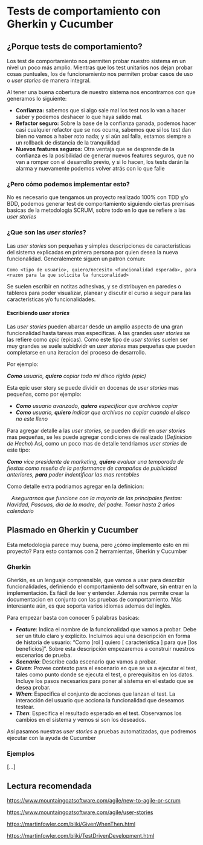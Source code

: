 # Tests de comportamiento con Gherkin y Cucumber

## ¿Porque tests de comportamiento?
Los test de comportamiento nos permiten probar nuestro sistema en un nivel un poco más amplio. Mientras que los test unitarios nos dejan probar cosas puntuales, los de funcionamiento nos permiten probar casos de uso o _user stories_ de manera integral.

Al tener una buena cobertura de nuestro sistema nos encontramos con que generamos lo siguiente:
* **Confianza:** sabemos que si algo sale mal los test nos lo van a hacer saber y podemos deshacer lo que haya salido mal.
* **Refactor seguro:** Sobre la base de la confianza ganada, podemos hacer casi cualquier refactor que se nos ocurra, sabemos que si los test dan bien no vamos a haber roto nada; y si aún así falla, estamos siempre a un rollback de distancia de la tranquilidad
* **Nuevos features seguros:** Otra ventaja que se desprende de la confianza es la posibilidad de generar nuevos features seguros, que no van a romper con el desarrollo previo, y si lo hacen, los tests darán la alarma y nuevamente podemos volver atrás con lo que falle

### ¿Pero cómo podemos implementar esto?
No es necesario que tengamos un proyecto realizado 100% con TDD y/o BDD, podemos generar test de comportamiento siguiendo ciertas premisas basicas de la metodologia SCRUM, sobre todo en lo que se refiere a las _user stories_

### ¿Que son las _user stories_?
Las _user stories_ son pequeñas y simples descripciones de caracteristicas del sistema explicadas en primera persona por quien desea la nueva funcionalidad.
Generalemente siguen un patron comun:

```
Como <tipo de usuario>, quiero/necesito <funcionalidad esperada>, para <razon para la que solicita la funcionalidad>
```

Se suelen escribir en notitas adhesivas, y se distribuyen en paredes o tableros para poder visualizar, planear y discutir el curso a seguir para las características y/o funcionalidades.


#### Escribiendo _user stories_
Las _user stories_ pueden abarcar desde un amplio aspecto de una gran funcionalidad hasta tareas mas especificas.
A las grandes _user stories_ se las refiere como _epic_ (epicas). Como este tipo de _user stories_ suelen ser muy grandes se suele subidividr en _user stories_ mas pequeñas que pueden completarse en una iteracion del proceso de desarrollo.

Por ejemplo:

_**Como** usuario, **quiero** copiar todo mi disco rigido (epic)_


Esta epic user story se puede dividir en docenas de _user stories_ mas pequeñas, como por ejemplo:

* _**Como** usuario avanzado, **quiero** especificar que archivos copiar_
* _**Como** usuario, **quiero** indicar que archivos no copiar cuando el disco no este lleno_

Para agregar detalle a las _user stories_, se pueden dividir en _user stories_ mas pequeñas, se les puede agregar condiciones de realizado (_Definicion de Hecho_)
Asi, como un poco mas de detalle tendriamos _user stories_ de este tipo:

_**Como** vice presidente de marketing, **quiero** evaluar una temporada de fiestas como reseña de la performance de campañas de publicidad anteriores, **para** poder indentificar las mas rentables_

Como detalle extra podriamos agregar en la definicion:

&nbsp;&nbsp;&nbsp;_Asegurarnos que funcione con la mayoría de las principales fiestas: Navidad, Pascuas, dia de la madre, del padre.
Tomar hasta 2 años calendario_

## Plasmado en Gherkin y Cucumber
Esta metodología parece muy buena, pero ¿cómo implemento esto en mi proyecto?
Para esto contamos con 2 herramientas, Gherkin y Cucumber

### Gherkin

Gherkin, es un lenguaje comprensible, que vamos a usar para describir funcionalidades, definiendo el comportamiento del software, sin entrar en la implementación. Es fácil de leer y entender. Además nos permite crear la documentacion en conjunto con las pruebas de comportamiento. Más interesante aún, es que soporta varios idiomas ademas del inglés.

Para empezar basta con conocer 5 palabras basicas:

* _**Feature**_: Indica el nombre de la funcionalidad que vamos a probar. Debe ser un título claro y explícito. Incluímos aquí una descripción en forma de historia de usuario: “Como [rol ] quiero [ característica ] para que [los beneficios]”. Sobre esta descripción empezaremos a construir nuestros escenarios de prueba.
* _**Scenario**_: Describe cada escenario que vamos a probar.
* _**Given**_: Provee contexto para el escenario en que se va a ejecutar el test, tales como punto donde se ejecuta el test, o prerequisitos en los datos. Incluye los pasos necesarios para poner al sistema en el estado que se desea probar.
* _**When**_: Especifica el conjunto de acciones que lanzan el test. La interacción del usuario que acciona la funcionalidad que deseamos testear.
* _**Then**_: Especifica el resultado esperado en el test. Observamos los cambios en el sistema y vemos si son los deseados.

Así pasamos nuestras _user stories_ a pruebas automatizadas, que podremos ejecutar con la ayuda de Cucumber


### Ejemplos
[...]



## Lectura recomendada
https://www.mountaingoatsoftware.com/agile/new-to-agile-or-scrum

https://www.mountaingoatsoftware.com/agile/user-stories

https://martinfowler.com/bliki/GivenWhenThen.html

https://martinfowler.com/bliki/TestDrivenDevelopment.html
